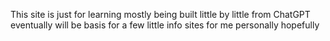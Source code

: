This site is just for learning
mostly being built little by little from ChatGPT
eventually will be basis for a few little info sites
for me personally
hopefully

